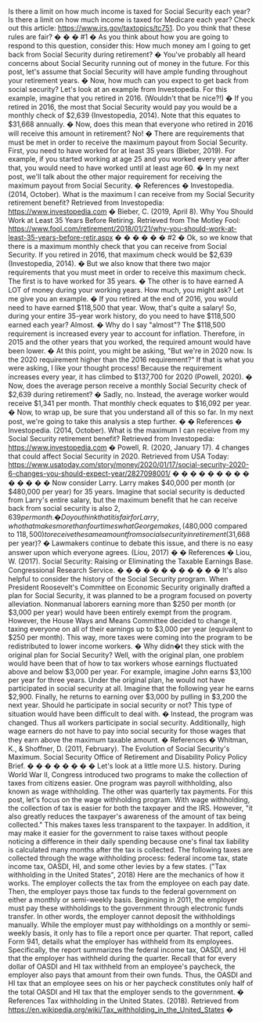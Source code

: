Is there a limit on how much income is taxed for Social Security each year? Is there a limit on how much income is taxed for Medicare each year? Check out this article: https://www.irs.gov/taxtopics/tc751. Do you think that these rules are fair?
�
�
�
#1
�
As you think about how you are going to respond to this question, consider this: How much money am I going to get back from Social Security during retirement?
�
You've probably all heard concerns about Social Security running out of money in the future. For this post, let's assume that Social Security will have ample funding throughout your retirement years.
�
Now, how much can you expect to get back from social security? Let's look at an example from Investopedia. For this example, imagine that you retired in 2016. (Wouldn't that be nice?!)
�
If you retired in 2016, the most that Social Security would pay you would be a monthly check of $2,639 (Investopedia, 2014). Note that this equates to $31,668 annually.
�
Now, does this mean that everyone who retired in 2016 will receive this amount in retirement? No!
�
There are requirements that must be met in order to receive the maximum payout from Social Security. First, you need to have worked for at least 35 years (Bieber, 2019). For example, if you started working at age 25 and you worked every year after that, you would need to have worked until at least age 60.
�
In my next post, we'll talk about the other major requirement for receiving the maximum payout from Social Security.
�
References
�
Investopedia. (2014, October). What is the maximum I can receive from my Social Security retirement benefit? Retrieved from Investopedia: https://www.investopedia.com
�
Bieber, C. (2019, April 8). Why You Should Work at Least 35 Years Before Retiring. Retrieved from The Motley Fool: https://www.fool.com/retirement/2018/01/21/why-you-should-work-at-least-35-years-before-retir.aspx
�
�
�
�
�
�
#2
�
Ok, so we know that there is a maximum monthly check that you can receive from Social Security. If you retired in 2016, that maximum check would be $2,639 (Investopedia, 2014).
�
But we also know that there two major requirements that you must meet in order to receive this maximum check. The first is to have worked for 35 years.
�
The other is to have earned A LOT of money during your working years. How much, you might ask? Let me give you an example.
�
If you retired at the end of 2016, you would need to have earned $118,500 that year. Wow, that's quite a salary! So, during your entire 35-year work history, do you need to have $118,500 earned each year? Almost.
�
Why do I say "almost"? The $118,500 requirement is increased every year to account for inflation. Therefore, in 2015 and the other years that you worked, the required amount would have been lower.
�
At this point, you might be asking, "But we're in 2020 now. Is the 2020 requirement higher than the 2016 requirement?" If that is what you were asking, I like your thought process! Because the requirement increases every year, it has climbed to $137,700 for 2020  (Powell, 2020).
�
Now, does the average person receive a monthly Social Security check of $2,639 during retirement?
�
Sadly, no. Instead, the average worker would receive $1,341 per month. That monthly check equates to $16,092 per year.
�
Now, to wrap up, be sure that you understand all of this so far. In my next post, we're going to take this analysis a step further.
�
�
References
�
Investopedia. (2014, October). What is the maximum I can receive from my Social Security retirement benefit? Retrieved from Investopedia: https://www.investopedia.com
�
Powell, R. (2020, January 17). 4 changes that could affect Social Security in 2020. Retrieved from USA Today: https://www.usatoday.com/story/money/2020/01/17/social-security-2020-6-changes-you-should-expect-year/2827098001/
�
�
�
�
�
�
�
�
�
�
�
�
�
�
Now consider Larry. Larry makes $40,000 per month (or $480,000 per year) for 35 years. Imagine that social security is deducted from Larry's entire salary, but the maximum benefit that he can receive back from social security is also $2,639 per month.
�
Do you think that it is fair for Larry, who that makes more than four times what George makes, ($480,000 compared to $118,500) to receive the same amount from social security in retirement ($31,668 per year)?
�
Lawmakers continue to debate this issue, and there is no easy answer upon which everyone agrees. (Liou, 2017)
�
�
References
�
Liou, W. (2017). Social Security: Raising or Eliminating the Taxable Earnings Base. Congressional Research Service.
�
�
�
�
�
�
�
�
�
�
�
�
It's also helpful to consider the history of the Social Security program. When President Roosevelt's Committee on Economic Security originally drafted a plan for Social Security, it was planned to be a program focused on poverty alleviation. Nonmanual laborers earning more than $250 per month (or $3,000 per year) would have been entirely exempt from the program. However, the House Ways and Means Committee decided to change it, taxing everyone on all of their earnings up to $3,000 per year (equivalent to $250 per month). This way, more taxes were coming into the program to be redistributed to lower income workers.
�
Why didn�t they stick with the original plan for Social Security? Well, with the original plan, one problem would have been that of how to tax workers whose earnings fluctuated above and below $3,000 per year. For example, imagine John earns $3,100 per year for three years. Under the original plan, he would not have participated in social security at all. Imagine that the following year he earns $2,900. Finally, he returns to earning over $3,000 by pulling in $3,200 the next year. Should he participate in social security or not? This type of situation would have been difficult to deal with.
�
Instead, the program was changed. Thus all workers participate in social security. Additionally, high wage earners do not have to pay into social security for those wages that they earn above the maximum taxable amount.
�
References
�
Whitman, K., & Shoffner, D. (2011, February). The Evolution of Social Security's Maximum. Social Security Office of Retirement and Disability Policy Policy Brief.
�
�
�
�
�
�
�
�
Let's look at a little more U.S. history. During World War II, Congress introduced two programs to make the collection of taxes from citizens easier. One program was payroll withholding, also known as wage withholding. The other was quarterly tax payments.
For this post, let's focus on the wage withholding program. With wage withholding, the collection of tax is easier for both the taxpayer and the IRS. However, "it also greatly reduces the taxpayer's awareness of the amount of tax being collected." This makes taxes less transparent to the taxpayer. In addition, it may make it easier for the government to raise taxes without people noticing a difference in their daily spending because one's final tax liability is calculated many months after the tax is collected.
The following taxes are collected through the wage withholding process: federal income tax, state income tax, OASDI, HI, and some other levies by a few states. ("Tax withholding in the United States", 2018)
Here are the mechanics of how it works. The employer collects the tax from the employee on each pay date. Then, the employer pays those tax funds to the federal government on either a monthly or semi-weekly basis. Beginning in 2011, the employer must pay these withholdings to the government through electronic funds transfer. In other words, the employer cannot deposit the withholdings manually.
While the employer must pay withholdings on a monthly or semi-weekly basis, it only has to file a report once per quarter. That report, called Form 941, details what the employer has withheld from its employees. Specifically, the report summarizes the federal income tax, OASDI, and HI that the employer has withheld during the quarter.
Recall that for every dollar of OASDI and HI tax withheld from an employee's paycheck, the employer also pays that amount from their own funds. Thus, the OASDI and HI tax that an employee sees on his or her paycheck constitutes only half of the total OASDI and HI tax that the employer sends to the government.
�
References
Tax withholding in the United States. (2018). Retrieved from https://en.wikipedia.org/wiki/Tax_withholding_in_the_United_States
�
